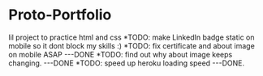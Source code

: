 # Proto-Portfolio
lil project to practice html and css
*TODO: make LinkedIn badge static on mobile so it dont block my skills :)
*TODO: fix certificate and about image on mobile ASAP ---DONE
*TODO: find out why about image keeps changing. ---DONE
*TODO: speed up heroku loading speed ---DONE.
